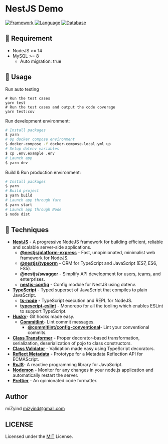 # NestJS Demo

[![Framework](https://img.shields.io/badge/Framework-NestJS-orange.svg?style=flat-square)](https://nestjs.com)
[![Language](https://img.shields.io/badge/Language-TypeScript-blue.svg?style=flat-square)](https://www.typescriptlang.org)
[![Database](https://img.shields.io/badge/Database-MySQL-blueviolet.svg?style=flat-square)](https://www.mysql.com)

## 💠 Requirement

- NodeJS >= 14
- MySQL >= 8
  - Auto migration: true

## 🔮 Usage

Run auto testing

```bash=
# Run the test cases
yarn test
# Run the test cases and output the code coverage
yarn test:cov
```

Run development environment:

```bash
# Install packages
$ yarn
# Up docker compose environment
$ docker-compose -f docker-compose-local.yml up
# Setup dotenv variables
$ cp .env.example .env
# Launch app
$ yarn dev
```

Build & Run production environment:

```bash
# Install packages
$ yarn
# Build project
$ yarn build
# Launch app through Yarn
$ yarn start
# Launch app through Node
$ node dist
```

## 🌌 Techniques

- **[NestJS](https://nestjs.com)** - A progressive NodeJS framework for building efficient, reliable and scalable server-side applications.
  - **[@nestjs/platform-express](https://github.com/expressjs/express)** - Fast, unopinionated, minimalist web framework for NodeJS.
  - **[@nestjs/typeorm](https://typeorm.io)** - ORM for TypeScript and JavaScript (ES7, ES6, ES5).
  - **[@nestjs/swagger](https://swagger.io)** - Simplify API development for users, teams, and enterprises.
  - **[nestjs-config](https://github.com/nestjsx/nestjs-config)** - Config module for NestJS using dotenv.
- **[TypeScript](https://www.typescriptlang.org)** - Typed superset of JavaScript that compiles to plain JavaScript.
  - **[ts-node](https://github.com/TypeStrong/ts-node)** - TypeScript execution and REPL for NodeJS.
  - **[typescript-eslint](https://github.com/typescript-eslint/typescript-eslint)** - Monorepo for all the tooling which enables ESLint to support TypeScript.
- **[Husky](https://github.com/typicode/husky)**- Git hooks made easy.
  - **[Commitlint](https://commitlint.js.org)**- Lint commit messages.
    - **[@commitlint/config-conventional](https://github.com/conventional-changelog/commitlint)**- Lint your conventional commits.
- **[Class Transformer](https://github.com/typestack/class-transformer)** - Proper decorator-based transformation, serialization, deserialization of pojo to class constructors.
- **[Class Validator](https://github.com/typestack/class-validator)** - Validation made easy using TypeScript decorators.
- **[Reflect Metadata](https://github.com/rbuckton/reflect-metadata)** - Prototype for a Metadata Reflection API for ECMAScript.
- **[RxJS](https://rxjs.dev)**- A reactive programming library for JavaScript.
- **[Nodemon](https://github.com/remy/nodemon)** - Monitor for any changes in your node.js application and automatically restart the server.
- **[Prettier](https://prettier.io)** - An opinionated code formatter.

## Author

miZyind <mizyind@gmail.com>

## LICENSE

Licensed under the [MIT](LICENSE) License.
